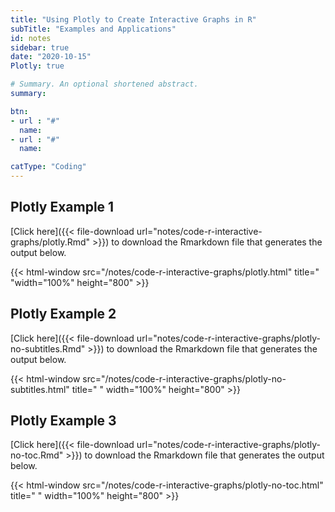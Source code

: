 ```yaml
---
title: "Using Plotly to Create Interactive Graphs in R"
subTitle: "Examples and Applications"
id: notes
sidebar: true
date: "2020-10-15"
Plotly: true

# Summary. An optional shortened abstract.
summary: 

btn:
- url : "#"
  name: 
- url : "#"
  name: 

catType: "Coding"
---
```




## Plotly Example 1
[Click here]({{< file-download url="notes/code-r-interactive-graphs/plotly.Rmd" >}}) to download the Rmarkdown file that generates the output below.


{{< html-window src="/notes/code-r-interactive-graphs/plotly.html" title=" "width="100%" height="800" >}}

## Plotly Example 2

[Click here]({{< file-download url="notes/code-r-interactive-graphs/plotly-no-subtitles.Rmd" >}}) to download the Rmarkdown file that generates the output below.


{{< html-window src="/notes/code-r-interactive-graphs/plotly-no-subtitles.html" title=" " width="100%" height="800" >}}


## Plotly Example 3

[Click here]({{< file-download url="notes/code-r-interactive-graphs/plotly-no-toc.Rmd" >}}) to download the Rmarkdown file that generates the output below.


{{< html-window src="/notes/code-r-interactive-graphs/plotly-no-toc.html" title=" " width="100%" height="800" >}}